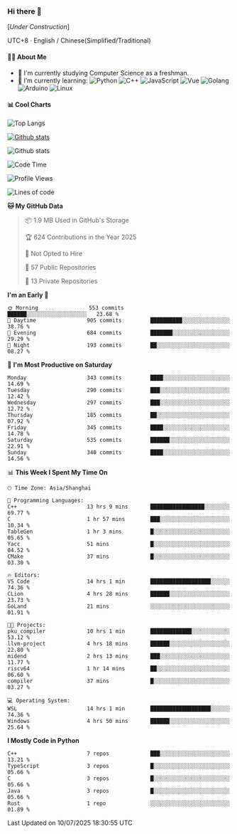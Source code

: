 ### Hi there 👋

\[*Under Construction*\]

UTC+8 · English / Chinese(Simplified/Traditional)

<!--
**NoNormalCreeper/NoNormalCreeper** is a ✨ _special_ ✨ repository because its `README.md` (this file) appears on your GitHub profile.

Here are some ideas to get you started:

- 🔭 I’m currently working on ...
- 🌱 I’m currently learning ...
- 👯 I’m looking to collaborate on ...
- 🤔 I’m looking for help with ...
- 💬 Ask me about ...
- 📫 How to reach me: ...
- 😄 Pronouns: ...
- ⚡ Fun fact: ...
-->

#### 👩‍💻 About Me

- 🏫 I'm currently studying Computer Science as a freshman.
- 🌱 I’m currently learning: 
![Python](https://img.shields.io/badge/-Python-blue?style=flat-square&logo=Python&logoColor=fff)
![C++](https://img.shields.io/badge/-C%2B%2B-00599C?style=flat-square&logo=C%2B%2B&logoColor=fff)
![JavaScript](https://img.shields.io/badge/-JavaScript-ffca18?style=flat-square&logo=JavaScript&logoColor=fff)
![Vue](https://img.shields.io/badge/-Vue-4FC08D?style=flat-square&logo=Vue.js&logoColor=fff)
![Golang](https://img.shields.io/badge/-Go-007d9c?style=flat-square&logo=Go&logoColor=fff)
![Arduino](https://img.shields.io/badge/-Arduino-00979D?style=flat-square&logo=Arduino&logoColor=fff)
![Linux](https://img.shields.io/badge/-Linux-FCC624?style=flat-square&logo=Linux&logoColor=fff)

#### 📊 Cool Charts

![Top Langs](https://readme-stats-zeta-six.vercel.app/api/top-langs/?username=NoNormalCreeper&layout=compact)

[![Github stats](https://readme-stats-zeta-six.vercel.app/api?username=NoNormalCreeper&show=reviews,discussions_started,discussions_answered,prs_merged,prs_merged_percentage)](https://github.com/anuraghazra/github-readme-stats)

![Github stats](https://github-profile-trophy.vercel.app/?username=NoNormalCreeper)


<!--START_SECTION:waka-->
![Code Time](http://img.shields.io/badge/Code%20Time-616%20hrs%2051%20mins-blue)

![Profile Views](http://img.shields.io/badge/Profile%20Views-1-blue)

![Lines of code](https://img.shields.io/badge/From%20Hello%20World%20I%27ve%20Written-4.2%20million%20lines%20of%20code-blue)

**🐱 My GitHub Data** 

> 📦 1.9 MB Used in GitHub's Storage 
 > 
> 🏆 624 Contributions in the Year 2025
 > 
> 🚫 Not Opted to Hire
 > 
> 📜 57 Public Repositories 
 > 
> 🔑 13 Private Repositories 
 > 
**I'm an Early 🐤** 

```text
🌞 Morning                553 commits         ██████░░░░░░░░░░░░░░░░░░░   23.68 % 
🌆 Daytime                905 commits         ██████████░░░░░░░░░░░░░░░   38.76 % 
🌃 Evening                684 commits         ███████░░░░░░░░░░░░░░░░░░   29.29 % 
🌙 Night                  193 commits         ██░░░░░░░░░░░░░░░░░░░░░░░   08.27 % 
```
📅 **I'm Most Productive on Saturday** 

```text
Monday                   343 commits         ████░░░░░░░░░░░░░░░░░░░░░   14.69 % 
Tuesday                  290 commits         ███░░░░░░░░░░░░░░░░░░░░░░   12.42 % 
Wednesday                297 commits         ███░░░░░░░░░░░░░░░░░░░░░░   12.72 % 
Thursday                 185 commits         ██░░░░░░░░░░░░░░░░░░░░░░░   07.92 % 
Friday                   345 commits         ████░░░░░░░░░░░░░░░░░░░░░   14.78 % 
Saturday                 535 commits         ██████░░░░░░░░░░░░░░░░░░░   22.91 % 
Sunday                   340 commits         ████░░░░░░░░░░░░░░░░░░░░░   14.56 % 
```


📊 **This Week I Spent My Time On** 

```text
🕑︎ Time Zone: Asia/Shanghai

💬 Programming Languages: 
C++                      13 hrs 9 mins       █████████████████░░░░░░░░   69.77 % 
C                        1 hr 57 mins        ███░░░░░░░░░░░░░░░░░░░░░░   10.34 % 
TableGen                 1 hr 3 mins         █░░░░░░░░░░░░░░░░░░░░░░░░   05.65 % 
Yacc                     51 mins             █░░░░░░░░░░░░░░░░░░░░░░░░   04.52 % 
CMake                    37 mins             █░░░░░░░░░░░░░░░░░░░░░░░░   03.30 % 

🔥 Editors: 
VS Code                  14 hrs 1 min        ███████████████████░░░░░░   74.36 % 
CLion                    4 hrs 28 mins       ██████░░░░░░░░░░░░░░░░░░░   23.73 % 
GoLand                   21 mins             ░░░░░░░░░░░░░░░░░░░░░░░░░   01.91 % 

🐱‍💻 Projects: 
pku_compiler             10 hrs 1 min        █████████████░░░░░░░░░░░░   53.12 % 
llvm-project             4 hrs 18 mins       ██████░░░░░░░░░░░░░░░░░░░   22.80 % 
midend                   2 hrs 13 mins       ███░░░░░░░░░░░░░░░░░░░░░░   11.77 % 
riscv64                  1 hr 14 mins        ██░░░░░░░░░░░░░░░░░░░░░░░   06.60 % 
compiler                 37 mins             █░░░░░░░░░░░░░░░░░░░░░░░░   03.27 % 

💻 Operating System: 
WSL                      14 hrs 1 min        ███████████████████░░░░░░   74.36 % 
Windows                  4 hrs 50 mins       ██████░░░░░░░░░░░░░░░░░░░   25.64 % 
```

**I Mostly Code in Python** 

```text
C++                      7 repos             ███░░░░░░░░░░░░░░░░░░░░░░   13.21 % 
TypeScript               3 repos             █░░░░░░░░░░░░░░░░░░░░░░░░   05.66 % 
C                        3 repos             █░░░░░░░░░░░░░░░░░░░░░░░░   05.66 % 
Java                     3 repos             █░░░░░░░░░░░░░░░░░░░░░░░░   05.66 % 
Rust                     1 repo              ░░░░░░░░░░░░░░░░░░░░░░░░░   01.89 % 
```




 Last Updated on 10/07/2025 18:30:55 UTC
<!--END_SECTION:waka-->

